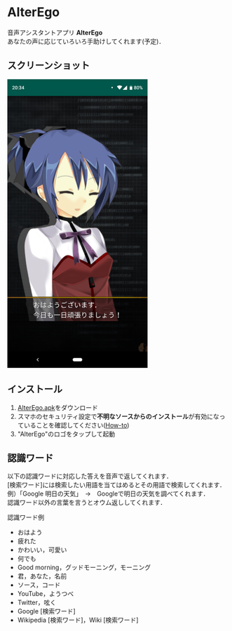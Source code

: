 # AlterEgo
音声アシスタントアプリ <b>AlterEgo</b>  
あなたの声に応じていろいろ手助けしてくれます(予定)．  

## スクリーンショット
<img src="https://github.com/75u2u/AlterEgo/blob/master/screenshots/screenshot1.png" width="320">

## インストール
<ol>
  <li><a href="https://github.com/75u2u/AlterEgo/releases">AlterEgo.apk</a>をダウンロード</li>
<li>スマホのセキュリティ設定で<b>不明なソースからのインストール</b>が有効になっていることを確認してください(<a href="https://www.wikihow.tech/Install-APK-Files-on-Android">How-to<a>)</li>
<li>"AlterEgo"のロゴをタップして起動</li>
</ol>

## 認識ワード
以下の認識ワードに対応した答えを音声で返してくれます．  
[検索ワード]には検索したい用語を当てはめるとその用語で検索してくれます．  
例）「Google 明日の天気」　→　Googleで明日の天気を調べてくれます．  
認識ワード以外の言葉を言うとオウム返ししてくれます．  
  
認識ワード例  
<ul>
<li>おはよう</li>
<li>疲れた</li>
<li>かわいい，可愛い</li>
<li>何でも</li>
<li>Good morning，グッドモーニング，モーニング</li>
<li>君，あなた，名前</li>
<li>ソース，コード</li>
<li>YouTube，ようつべ</li>
<li>Twitter，呟く</li>
<li>Google [検索ワード]</li>
<li>Wikipedia [検索ワード]，Wiki [検索ワード]</li>
</ul>
